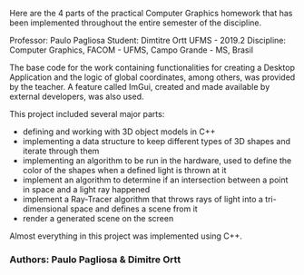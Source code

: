 Here are the 4 parts of the practical Computer Graphics homework that has been implemented throughout the entire semester of the discipline.

Professor: Paulo Pagliosa 
Student: Dimtitre Ortt UFMS - 2019.2
Discipline: Computer Graphics, FACOM - UFMS, Campo Grande - MS, Brasil

The base code for the work containing functionalities for creating a Desktop Application and the logic of global coordinates, among others, was provided by the teacher. A feature called ImGui, created and made available by external developers, was also used.


This project included several major parts:
- defining and working with 3D object models in C++
- implementing a data structure to keep different types of 3D shapes and iterate through them
- implementing an algorithm to be run in the hardware, used to define the color of the shapes when a defined light is thrown at it
- implement an algorithm to determine if an intersection between a point in space and a light ray happened
- implement a Ray-Tracer algorithm that throws rays of light into a tri-dimensional space and defines a scene from it
- render a generated scene on the screen

Almost everything in this project was implemented using C++.


### Authors: Paulo Pagliosa & Dimitre Ortt
